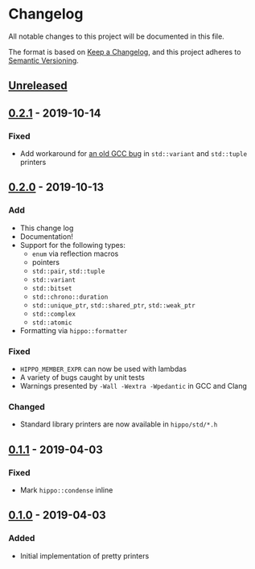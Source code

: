 # Changelog
All notable changes to this project will be documented in this file.

The format is based on [Keep a Changelog](https://keepachangelog.com/en/1.0.0/),
and this project adheres to [Semantic Versioning](https://semver.org/spec/v2.0.0.html).

## [Unreleased]

## [0.2.1] - 2019-10-14
### Fixed
- Add workaround for [an old GCC bug](https://gcc.gnu.org/bugzilla/show_bug.cgi?id=47226) in `std::variant` and `std::tuple` printers

## [0.2.0] - 2019-10-13
### Add
- This change log
- Documentation!
- Support for the following types:
  - `enum` via reflection macros
  - pointers
  - `std::pair`, `std::tuple`
  - `std::variant`
  - `std::bitset`
  - `std::chrono::duration`
  - `std::unique_ptr`, `std::shared_ptr`, `std::weak_ptr`
  - `std::complex`
  - `std::atomic`
- Formatting via `hippo::formatter`
### Fixed
- `HIPPO_MEMBER_EXPR` can now be used with lambdas
- A variety of bugs caught by unit tests
- Warnings presented by `-Wall -Wextra -Wpedantic` in GCC and Clang
### Changed
- Standard library printers are now available in `hippo/std/*.h`

## [0.1.1] - 2019-04-03
### Fixed
- Mark `hippo::condense` inline

## [0.1.0] - 2019-04-03
### Added
- Initial implementation of pretty printers

[unreleased]: https://github.com/calebzulawski/hippo/compare/0.2.1...master
[0.2.1]: https://github.com/calebzulawski/hippo/compare/0.2.0...0.2.1
[0.2.0]: https://github.com/calebzulawski/hippo/compare/0.1.1...0.2.0
[0.1.1]: https://github.com/calebzulawski/hippo/compare/0.1.0...0.1.1
[0.1.0]: https://github.com/calebzulawski/hippo/releases/tag/0.1.0
